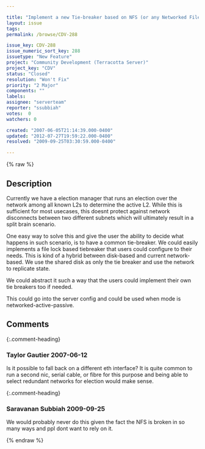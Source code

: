 ```yaml
---

title: "Implement a new Tie-breaker based on NFS (or any Networked File System) for Networked Active-Passive."
layout: issue
tags: 
permalink: /browse/CDV-288

issue_key: CDV-288
issue_numeric_sort_key: 288
issuetype: "New Feature"
project: "Community Development (Terracotta Server)"
project_key: "CDV"
status: "Closed"
resolution: "Won't Fix"
priority: "2 Major"
components: ""
labels: 
assignee: "serverteam"
reporter: "ssubbiah"
votes:  0
watchers: 0

created: "2007-06-05T21:14:39.000-0400"
updated: "2012-07-27T19:59:22.000-0400"
resolved: "2009-09-25T03:30:59.000-0400"

---
```




{% raw %}



## Description

<div markdown="1" class="description">

Currently we have a election manager that runs an election over the network among all known L2s to determine the active L2. While this is sufficient for most usecases, this doesnt protect against network disconnects between two different subnets which will ultimately result in a split brain scenario.

One easy way to solve this and give the user the ability to decide what happens in such scenario, is to have a common tie-breaker. We could easily implements a file lock based tiebreaker that users could configure to their needs. This is kind of a hybrid between disk-based and current network-based. We use the shared disk as only the tie breaker and use the network to replicate state. 

We could abstract it such a way that the users could implement their own tie breakers too if needed.

This could go into the server config and could be used when mode is networked-active-passive.


</div>

## Comments


{:.comment-heading}
### **Taylor Gautier** <span class="date">2007-06-12</span>

<div markdown="1" class="comment">

Is it possible to fall back on a different eth interface?  It is quite common to run a second nic, serial cable, or fibre for this purpose and being able to select redundant networks for election would make sense.

</div>


{:.comment-heading}
### **Saravanan Subbiah** <span class="date">2009-09-25</span>

<div markdown="1" class="comment">

We would probably never do this given the fact the NFS is broken in so many ways and ppl dont want to rely on it.

</div>



{% endraw %}
